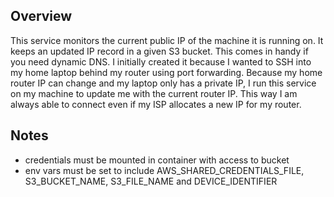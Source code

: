 ## Overview

This service monitors the current public IP of the machine it is running on. It keeps an updated IP record
in a given S3 bucket. This comes in handy if you need dynamic DNS. I initially created it because I wanted
to SSH into my home laptop behind my router using port forwarding. Because my home router IP can change and
my laptop only has a private IP, I run this service on my machine to update me with the current router IP.
This way I am always able to connect even if my ISP allocates a new IP for my router.


## Notes

- credentials must be mounted in container with access to bucket
- env vars must be set to include AWS_SHARED_CREDENTIALS_FILE, S3_BUCKET_NAME, S3_FILE_NAME and DEVICE_IDENTIFIER